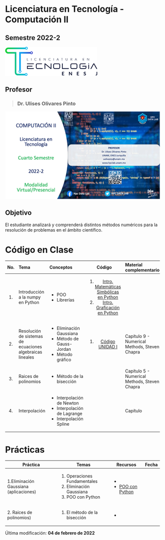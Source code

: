# Licenciatura en Tecnología - Computación II

## Semestre 2022-2

<img src="figs/lictec_small.png" alt="drawing" width="300" style = "text-align: center"/>


## Profesor
> ### Dr. Ulises Olivares Pinto

![alt text](figs/logo.png)

## Objetivo
El estudiante analizará y comprenderá distintos métodos numéricos para la resolución de problemas en el ámbito científico.

# Código en Clase
| No.        | Tema           | Conceptos |Código  |  Material complementario|
| :-------------: |:-------------| :-------------|:-----:| :-----|
| 1.              | Introducción a la numpy en Python |   <ul><li> POO </li> <li>Librerías</li> </ul>   |   <ol> <li>[Intro. Matemáticas Simbólicas en Python](code/Intro_Matemática_Simbólicas.ipynb) </li> <li>[Intro. Graficación en Python](code/Intro_Matemática_Simbólicas.ipynb) </li> </ol>  |  | 
| 2.              | Resolución de sistemas de ecuaciones algebraicas lineales |   <ul><li> Eliminación Gaussiana</li> <li>Método de Gauss-Jordan</li> <li>Método gráfico</li> </ul>   | <ol> <li>[Código UNIDAD I](code/Computación_II_(2022_2)_UNIDAD_I_.ipynb) </li> </ol> | Capítulo 9 - Numerical Methods, Steven Chapra | 
| 3.              | Raices de polinomios |   <ul><li> Método de la bisección </li>  </ul>   |  []()   | Capítulo 5 - Numerical Methods, Steven Chapra | 
| 4.              | Interpolación |   <ul><li> Interpolación de Newton</li> <li> Interpolación de Lagrange</li> <li> Interpolación Spline</li>  </ul>   |  []()   | Capítulo  | 

# Prácticas

|Práctica|Temas|Recursos|Fecha|
|--|--|--|--|
|1.Eliminación Gaussiana (aplicaciones)|<ol><li>Operaciones Fundamentales</li><li>Eliminación Gaussiana</li><li>POO con Python</li></ol>|<ul><li>[]()</li> <li>[POO con Python](https://uniwebsidad.com/libros/python/capitulo-5/programacion-orientada-a-objetos) </li></ul>
|2. Raices de polinomios)|<ol><li>El método de la bisección</li></ol>|<ul><li>[]()</li> </ul>

Última modificación: **04 de febrero de 2022**
